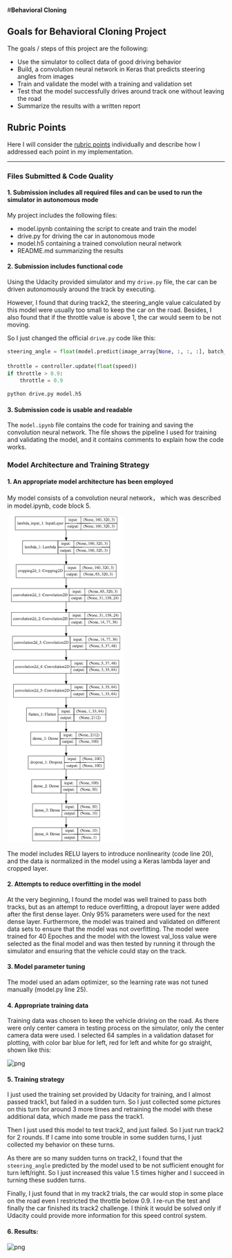 #**Behavioral Cloning**



## Goals for Behavioral Cloning Project

The goals / steps of this project are the following:
* Use the simulator to collect data of good driving behavior
* Build, a convolution neural network in Keras that predicts steering angles from images
* Train and validate the model with a training and validation set
* Test that the model successfully drives around track one without leaving the road
* Summarize the results with a written report


## Rubric Points
Here I will consider the [rubric points](https://review.udacity.com/#!/rubrics/432/view) individually and describe how I addressed each point in my implementation.

---
### Files Submitted & Code Quality

#### 1. Submission includes all required files and can be used to run the simulator in autonomous mode

My project includes the following files:
* model.ipynb containing the script to create and train the model
* drive.py for driving the car in autonomous mode
* model.h5 containing a trained convolution neural network
* README.md summarizing the results

#### 2. Submission includes functional code
Using the Udacity provided simulator and my ```drive.py``` file, the car can be driven autonomously around the track by executing.

However, I found that during track2, the steering_angle value calculated by this model were usually too small to keep the car on the road. Besides, I also found that if the throttle value is above 1, the car would seem to be not moving.

So I just changed the official ```drive.py``` code like this:

```python
steering_angle = float(model.predict(image_array[None, :, :, :], batch_size=1))*1.5

throttle = controller.update(float(speed))
if throttle > 0.9:
    throttle = 0.9

```


```sh
python drive.py model.h5
```

#### 3. Submission code is usable and readable

The ```model.ipynb``` file contains the code for training and saving the convolution neural network. The file shows the pipeline I used for training and validating the model, and it contains comments to explain how the code works.

### Model Architecture and Training Strategy

#### 1. An appropriate model architecture has been employed

My model consists of a convolution neural network， which was described in model.ipynb, code block 5.

![png](./ConvModel.png)

The model includes RELU layers to introduce nonlinearity (code line 20), and the data is normalized in the model using a Keras lambda layer and cropped layer.



#### 2. Attempts to reduce overfitting in the model

At the very beginning, I found the model was well trained to pass both tracks, but as an attempt to reduce overfitting, a dropout layer were added after the first dense layer. Only 95% parameters were used for the next dense layer. Furthermore, the model was trained and validated on different data sets to ensure that the model was not overfitting. The model were trained for 40 Epoches  and the model with the lowest val_loss value were selected as the final model and was then tested by running it through the simulator and ensuring that the vehicle could stay on the track.

#### 3. Model parameter tuning

The model used an adam optimizer, so the learning rate was not tuned manually (model.py line 25).

#### 4. Appropriate training data

Training data was chosen to keep the vehicle driving on the road. As there were only center camera in testing process on the simulator, only the center camera data were used. I selected 64 samples in a validation dataset for plotting, with color bar blue for left, red for left and white for go straight, shown like this:

![png](./leftAndRight.png)


#### 5. Training strategy

I just used the training set provided by Udacity for training, and I almost passed track1, but failed in a sudden turn. So I just collected some pictures on this turn for around 3 more times and retraining the model with these additional data, which made me pass the track1.

Then I just used this model to test track2, and just failed. So I just run track2 for 2 rounds. If I came into some trouble in some sudden turns, I just collected my behavior on these turns.

As there are so many sudden turns on track2, I found that the ```steering_angle``` predicted by the model used to be not sufficient enought for turn left/right. So I just increased this value 1.5 times higher and I succeed in turning these sudden turns.

Finally, I just found that in my track2 trials, the car would stop in some place on the road even I restricted the throttle below 0.9. I re-run the test and finally the car finished its track2 challenge. I think it would be solved only if Udacity could provide more information for this speed control system.

#### 6. Results:

![png](./track2_usingDropout.gif)
